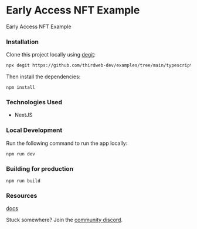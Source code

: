 # Early Access NFT Example

Early Access NFT Example

### Installation

Clone this project locally using [degit](https://npmjs.org/package/degit):

```bash
npx degit https://github.com/thirdweb-dev/examples/tree/main/typescript/early-access-nft
```

Then install the dependencies:

```
npm install
```


### Technologies Used
 - NextJS

### Local Development



Run the following command to run the app locally:

```
npm run dev
```


### Building for production



```
npm run build
```

### Resources

[docs](https://docs.thirdweb.com/react)


Stuck somewhere? Join the [community discord](https://discord.gg/thirdweb).